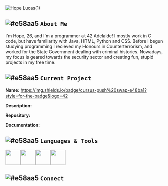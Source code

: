 ![Hope Lucas(1)](https://user-images.githubusercontent.com/88760123/159395622-57e1bbf2-fab4-4421-a192-f8f99f59ee8f.png)

## ![#e58aa5](https://via.placeholder.com/15/e58aa5/000000?text=+) `About Me`

I'm Hope, 26, and I'm a programmer at 42 Adelaide! I mostly work in C code, but have familiarity with Java, HTML, Python and CSS. Before I begun studying programming I recieved my Honours in Counterterrorism, and worked for the State Government dealing with criminal histories. Nowadays, my focus is geared towards the security sector and creating fun, stupid projects in my free time.

## ![#e58aa5](https://via.placeholder.com/15/e58aa5/000000?text=+) `Current Project`

**Name:** https://img.shields.io/badge/cursus-push%20swap-e48ba1?style=for-the-badge&logo=42

**Description:**

**Repository:**

**Documentation:**

## ![#e58aa5](https://via.placeholder.com/15/e58aa5/000000?text=+) `Languages & Tools`
<img src="https://user-images.githubusercontent.com/88760123/159401454-da0a315e-bd84-4f40-a966-4967770d38bd.png" width="48"><img src="https://user-images.githubusercontent.com/88760123/159401772-1896ff26-6fa6-424f-8466-f6ee1722a618.png" width="48"><img src="https://user-images.githubusercontent.com/88760123/159403618-bbabf915-238d-4048-8dbf-2dcc99c0e293.png" width="48"><img src="https://user-images.githubusercontent.com/88760123/159403999-31a3b076-0793-402d-b6e8-13fe96c85840.png" width="48">


## ![#e58aa5](https://via.placeholder.com/15/e58aa5/000000?text=+) `Connect`
